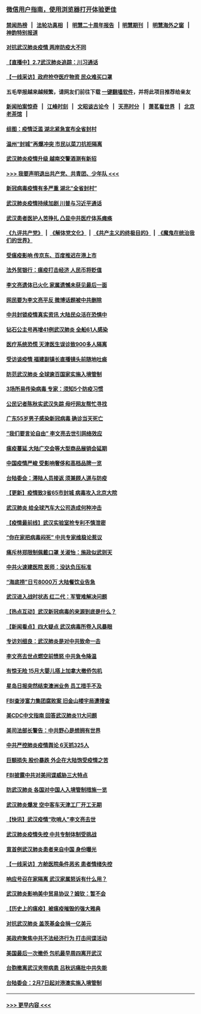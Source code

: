 ### [微信用户指南，使用浏览器打开体验更佳](https://github.com/gfw-breaker/banned-news1/blob/master/indexes/wechat-guide.md?t=0)
#### [禁闻热榜](热点新闻.md?t=0)  &nbsp;&nbsp;|&nbsp;&nbsp; [法轮功真相](https://github.com/gfw-breaker/truth/blob/master/README.md?t=0) &nbsp;&nbsp;|&nbsp;&nbsp; [明慧二十周年报告](https://github.com/gfw-breaker/mh-reports/blob/master/README.md?t=0) &nbsp;&nbsp;|&nbsp;&nbsp;[明慧期刊](https://github.com/gfw-breaker/mh-qikan) &nbsp;&nbsp;|&nbsp;&nbsp; [明慧海外之窗](https://github.com/gfw-breaker/mh-news/blob/master/README.md?t=0) &nbsp;&nbsp;|&nbsp;&nbsp; [神韵特别报道](https://github.com/gfw-breaker/mh-news/blob/master/shenyun.md?t=0)
#### [对抗武汉肺炎疫情 两岸防疫大不同](../pages/nsc413/n11846318.md?t=02072222) 
#### [【直播中】2.7武汉肺炎追踪：川习通话](../pages/nsc413/n11851802.md?t=02072222) 
#### [【一线采访】政府抢夺医疗物资 民众难买口罩](../pages/nsc413/n11851017.md?t=02072222) 
#### 五毛举报越来越频繁，请网友们前往下载 [一键翻墙软件](https://github.com/gfw-breaker/ssr-accounts)，并将此项目推荐给亲友
#### [新闻拍案惊奇](https://github.com/gfw-breaker/banned-news1/blob/master/pages/link4.md) &nbsp;&nbsp;|&nbsp;&nbsp; [江峰时刻](https://github.com/gfw-breaker/banned-news1/blob/master/pages/link4.md) &nbsp;&nbsp;|&nbsp;&nbsp; [文昭谈古论今](https://github.com/gfw-breaker/banned-news1/blob/master/pages/link4.md) &nbsp;&nbsp;|&nbsp;&nbsp; [天亮时分](https://github.com/gfw-breaker/banned-news1/blob/master/pages/link4.md) &nbsp;&nbsp;|&nbsp;&nbsp; [萧茗看世界](https://github.com/gfw-breaker/banned-news1/blob/master/pages/link4.md) &nbsp;&nbsp;|&nbsp;&nbsp; [北京老茶馆](https://github.com/gfw-breaker/banned-news1/blob/master/pages/link4.md) &nbsp;&nbsp;|&nbsp;&nbsp; 
#### [组图：疫情泛滥 湖北紧急宣布全省封村](../pages/nsc413/n11851563.md?t=02072222) 
#### [温州“封城”再爆冲突 市民以菜刀抗拒隔离](../pages/nsc413/n11851538.md?t=02072222) 
#### [武汉肺炎疫情升级 越南交警酒测有新招](../pages/nsc413/n11851632.md?t=02072222) 
#### [>>> 我要声明退出共产党、共青团、少年队 <<<](https://github.com/begood0513/goodnews/blob/master/quit/letter.md) 
#### [新冠病毒疫情有多严重 湖北“全省封村”](../pages/nsc413/n11851296.md?t=02072222) 
#### [武汉肺炎疫情持续加剧 川普与习近平通话](../pages/nsc413/n11851613.md?t=02072222) 
#### [武汉患者医护人苦挣扎 凸显中共医疗体系瘫痪](../pages/nsc413/n11850083.md?t=02072222) 
#### [《九评共产党》](https://github.com/begood0513/9ping.md/blob/master/README.md) &nbsp;|&nbsp; [《解体党文化》](../../../../jtdwh.md/blob/master/README.md)  &nbsp;|&nbsp; [《共产主义的终极目的》](../../../../gczydzjmd.md/blob/master/README.md) &nbsp;|&nbsp; [《魔鬼在统治我们的世界》](../../../../mgztzwmdsj.md/blob/master/README.md) 
#### [受瘟疫影响 传京东、百度推迟在港上市](../pages/nsc413/n11851409.md?t=02072222) 
#### [法外贸银行：瘟疫打击经济 人民币将贬值](../pages/nsc413/n11850538.md?t=02072222) 
#### [李文亮遗体已火化 家属遗憾未获见最后一面](../pages/nsc413/n11851128.md?t=02072222) 
#### [网民要为李文亮平反 微博话题被中共删除](../pages/nsc413/n11851177.md?t=02072222) 
#### [中共封锁疫情真实资讯 大陆民众活在恐惧中](../pages/nsc413/n11850699.md?t=02072222) 
#### [钻石公主号再增41例武汉肺炎 全船61人感染](../pages/nsc413/n11850401.md?t=02072222) 
#### [医疗系统恐慌 天津医生误诊致900多人隔离](../pages/nsc413/n11850609.md?t=02072222) 
#### [受访谈疫情 福建副镇长直播镜头前随地吐痰](../pages/nsc413/n11850758.md?t=02072222) 
#### [防范武汉肺炎 全球逾百国家实施入境管制](../pages/nsc413/n11850557.md?t=02072222) 
#### [3场所易传染病毒 专家：须知5个防疫习惯](../pages/nsc413/n11849662.md?t=02072222) 
#### [公民记者陈秋实武汉失踪 母吁网友帮忙寻找](../pages/nsc413/n11850638.md?t=02072222) 
#### [广东55岁男子感染新冠病毒 确诊当天死亡](../pages/nsc413/n11850590.md?t=02072222) 
#### [“我们要言论自由” 李文亮去世引网络效应](../pages/nsc413/n11850484.md?t=02072222) 
#### [瘟疫蔓延 大陆广交会等大型商品展销会延期](../pages/nsc413/n11850521.md?t=02072222) 
#### [中国疫情严峻 受影响奢侈和高档品牌一览](../pages/nsc413/n11850319.md?t=02072222) 
#### [台陆委会：滞陆人员接返 须兼顾人道与防疫](../pages/nsc413/n11850414.md?t=02072222) 
#### [【更新】疫情致3省65市封城 病毒攻入北京大院](../pages/nsc413/n11801312.md?t=02072222) 
#### [武汉肺炎 给全球汽车大公司造成何种冲击](../pages/nsc413/n11850056.md?t=02072222) 
#### [【疫情最前线】武汉实验室抢专利不慎泄密](../pages/nsc413/n11850310.md?t=02072222) 
#### [“你在家把病毒闷死” 中共专家维稳论惹议](../pages/nsc413/n11850048.md?t=02072222) 
#### [痛斥林郑限制佩戴口罩 关淑怡：施政似武则天](../pages/nsc413/n11849645.md?t=02072222) 
#### [中共火速建医院 医师：没达负压标准](../pages/nsc413/n11848938.md?t=02072222) 
#### [“海底捞”日亏8000万 大陆餐饮业告急](../pages/nsc413/n11850010.md?t=02072222) 
#### [武汉进入战时状态 红二代：军管难解决问题](../pages/nsc413/n11849976.md?t=02072222) 
#### [【热点互动】武汉新冠病毒的来源到底是什么？](../pages/nsc413/n11849749.md?t=02072222) 
#### [【新闻看点】四大疑点 武汉病毒所卷入风暴眼](../pages/nsc413/n11849608.md?t=02072222) 
#### [专访刘细良：武汉肺炎是对中共致命一击](../pages/nsc413/n11849934.md?t=02072222) 
#### [李文亮去世点燃空前愤怒 中共急令降温](../pages/nsc413/n11849864.md?t=02072222) 
#### [有惊无险 15月大婴儿搭上加拿大撤侨包机](../pages/nsc413/n11849698.md?t=02072222) 
#### [星岛日报突然结束澳洲业务 员工措手不及](../pages/nsc413/n11849722.md?t=02072222) 
#### [FBI查涉富力集团腐败案 旧金山楼宇局遭搜查](../pages/nsc413/n11848419.md?t=02072222) 
#### [美CDC中文指南 回答武汉肺炎11大问题](../pages/nsc413/n11849703.md?t=02072222) 
#### [美司法部长警告：中共野心是想拥有世界](../pages/nsc413/n11849769.md?t=02072222) 
#### [中共严控肺炎疫情舆论 6天抓325人](../pages/nsc413/n11849529.md?t=02072222) 
#### [巨额损失 股价暴跌 外企在大陆饱受疫情之苦](../pages/nsc413/n11849651.md?t=02072222) 
#### [FBI披露中共对美间谍威胁三大特点](../pages/nsc413/n11849700.md?t=02072222) 
#### [防武汉肺炎 各国对中国人入境管制措施一览](../pages/nsc413/n11838726.md?t=02072222) 
#### [武汉肺炎爆发 空中客车天津工厂开工无期](../pages/nsc413/n11849634.md?t=02072222) 
#### [【快讯】武汉疫情“吹哨人”李文亮去世](../pages/nsc413/n11849459.md?t=02072222) 
#### [武汉肺炎疫情失控 中共专制体制受挑战](../pages/nsc413/n11849457.md?t=02072222) 
#### [意首例武汉肺炎患者来自中国 身份曝光](../pages/nsc413/n11849454.md?t=02072222) 
#### [【一线采访】方舱医院条件恶劣 患者情绪失控](../pages/nsc413/n11848910.md?t=02072222) 
#### [响应号召在家隔离 武汉家属怒诉有什么用？](../pages/nsc413/n11849412.md?t=02072222) 
#### [武汉肺炎影响美中贸易协议？姆钦：暂不会](../pages/nsc413/n11849497.md?t=02072222) 
#### [【历史上的瘟疫】被瘟疫摧毁的强大雅典](../pages/nsc413/n11849036.md?t=02072222) 
#### [对抗武汉肺炎 盖茨基金会捐一亿美元](../pages/nsc413/n11848953.md?t=02072222) 
#### [美政府聚焦中共不法经济行为 打击间谍活动](../pages/nsc413/n11849322.md?t=02072222) 
#### [美国最后一次撤侨 包机最早周四离开武汉](../pages/nsc413/n11849395.md?t=02072222) 
#### [台胞撤离武汉夹带病患 吕秋远痛批中共失能](../pages/nsc413/n11849153.md?t=02072222) 
#### [台陆委会：2月7日起对港澳实施入境管制](../pages/nsc413/n11848681.md?t=02072222) 

----
#### [ >>> 更早内容 <<< ](../indexes/nsc413-earlier.md)
